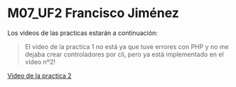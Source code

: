 # M07_UF2 Francisco Jiménez

Los videos de las practicas estarán a continuación:

> El video de la practica 1 no está ya que tuve errores con PHP y no me dejaba crear controladores por cli, pero ya está implementado en el video nº2!

[Video de la practica 2](https://drive.google.com/file/d/1uD2yM4m79XHmN-38f7zLv1aHZ1IVZJMu/view?usp=sharing "Video P2")
